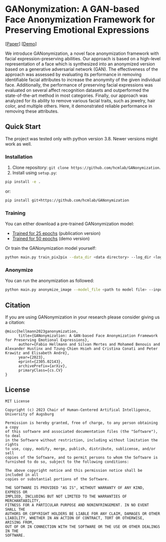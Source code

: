 # GANonymization: A GAN-based Face Anonymization Framework for Preserving Emotional Expressions

[[Paper](https://arxiv.org/abs/2305.02143)]
[[Demo]()]

We introduce GANonymization, a novel face anonymization framework with facial expression-preserving abilities.
Our approach is based on a high-level representation of a face which is synthesized into an anonymized version based on a generative adversarial network (GAN).
The effectiveness of the approach was assessed by evaluating its performance in removing identifiable facial attributes to increase the anonymity of the given individual face.
Additionally, the performance of preserving facial expressions was evaluated on several affect recognition datasets and outperformed the state-of-the-art method in most categories.
Finally, our approach was analyzed for its ability to remove various facial traits, such as jewelry, hair color, and multiple others. Here, it demonstrated reliable performance in removing these attributes.

## Quick Start
The project was tested only with python version 3.8. Newer versions might work as well.

### Installation
1. Clone repository: `git clone https://github.com/hcmlab/GANonymization`.
2. Install using `setup.py`:
```bash
pip install -e .
```
or:
```bash
pip install git+https://github.com/hcmlab/GANonymization
```

### Training
You can either download a pre-trained GANonymization model:
* [Trained for 25 epochs](https://mediastore.rz.uni-augsburg.de/get/NsLjQYey65/) (publication version)
* [Trained for 50 epochs](https://mediastore.rz.uni-augsburg.de/get/Sfle_etB1D/) (demo version)

Or train the GANonymization model yourself:
```bash
python main.py train_pix2pix --data_dir <data directory> --log_dir <log directory> --models_dir <models directory> --output_dir <output directory> --dataset_name <name of the dataset>
```

### Anonymize
You can run the anonymization as followed:
```bash
python main.py anonymize_image --model_file <path to model file> --input_file <image file> --output_file <output file>
```


## Citation
If you are using GANonymization in your research please consider giving us a citation:

```
@misc{hellmann2023ganonymization,
      title={GANonymization: A GAN-based Face Anonymization Framework for Preserving Emotional Expressions}, 
      author={Fabio Hellmann and Silvan Mertes and Mohamed Benouis and Alexander Hustinx and Tzung-Chien Hsieh and Cristina Conati and Peter Krawitz and Elisabeth André},
      year={2023},
      eprint={2305.02143},
      archivePrefix={arXiv},
      primaryClass={cs.CV}
}
```


## License
```
MIT License

Copyright (c) 2023 Chair of Human-Centered Artifical Intelligence, University of Augsburg

Permission is hereby granted, free of charge, to any person obtaining a copy
of this software and associated documentation files (the "Software"), to deal
in the Software without restriction, including without limitation the rights
to use, copy, modify, merge, publish, distribute, sublicense, and/or sell
copies of the Software, and to permit persons to whom the Software is
furnished to do so, subject to the following conditions:

The above copyright notice and this permission notice shall be included in all
copies or substantial portions of the Software.

THE SOFTWARE IS PROVIDED "AS IS", WITHOUT WARRANTY OF ANY KIND, EXPRESS OR
IMPLIED, INCLUDING BUT NOT LIMITED TO THE WARRANTIES OF MERCHANTABILITY,
FITNESS FOR A PARTICULAR PURPOSE AND NONINFRINGEMENT. IN NO EVENT SHALL THE
AUTHORS OR COPYRIGHT HOLDERS BE LIABLE FOR ANY CLAIM, DAMAGES OR OTHER
LIABILITY, WHETHER IN AN ACTION OF CONTRACT, TORT OR OTHERWISE, ARISING FROM,
OUT OF OR IN CONNECTION WITH THE SOFTWARE OR THE USE OR OTHER DEALINGS IN THE
SOFTWARE.
```